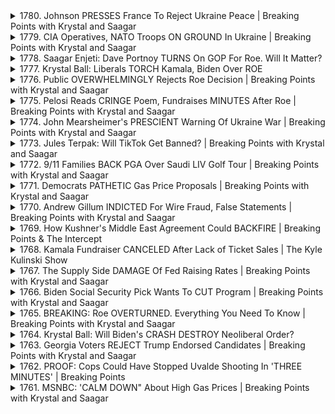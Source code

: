 <details>
<summary>1780. Johnson PRESSES France To Reject Ukraine Peace | Breaking Points with Krystal and Saagar</summary><br>

<a href="https://www.youtube.com/watch?v=NCIHB2RejCc" target="_blank">
    <img src="https://img.youtube.com/vi/NCIHB2RejCc/maxresdefault.jpg" 
        alt="[Youtube]" width="200">
</a>

# Johnson PRESSES France To Reject Ukraine Peace | Breaking Points with Krystal and Saagar


</details>

<details>
<summary>1779. CIA Operatives, NATO Troops ON GROUND In Ukraine | Breaking Points with Krystal and Saagar</summary><br>

<a href="https://www.youtube.com/watch?v=YfJ8VV3II8U" target="_blank">
    <img src="https://img.youtube.com/vi/YfJ8VV3II8U/maxresdefault.jpg" 
        alt="[Youtube]" width="200">
</a>

# CIA Operatives, NATO Troops ON GROUND In Ukraine | Breaking Points with Krystal and Saagar


</details>

<details>
<summary>1778. Saagar Enjeti: Dave Portnoy TURNS On GOP For Roe. Will It Matter?</summary><br>

<a href="https://www.youtube.com/watch?v=Ge4Uvcl2LM4" target="_blank">
    <img src="https://img.youtube.com/vi/Ge4Uvcl2LM4/maxresdefault.jpg" 
        alt="[Youtube]" width="200">
</a>

# Saagar Enjeti: Dave Portnoy TURNS On GOP For Roe. Will It Matter?


</details>

<details>
<summary>1777. Krystal Ball: Liberals TORCH Kamala, Biden Over ROE</summary><br>

<a href="https://www.youtube.com/watch?v=Hl51yCRC_f8" target="_blank">
    <img src="https://img.youtube.com/vi/Hl51yCRC_f8/maxresdefault.jpg" 
        alt="[Youtube]" width="200">
</a>

# Krystal Ball: Liberals TORCH Kamala, Biden Over ROE


</details>

<details>
<summary>1776. Public OVERWHELMINGLY Rejects Roe Decision | Breaking Points with Krystal and Saagar</summary><br>

<a href="https://www.youtube.com/watch?v=C0NU5GXC4_Y" target="_blank">
    <img src="https://img.youtube.com/vi/C0NU5GXC4_Y/maxresdefault.jpg" 
        alt="[Youtube]" width="200">
</a>

# Public OVERWHELMINGLY Rejects Roe Decision | Breaking Points with Krystal and Saagar


</details>

<details>
<summary>1775. Pelosi Reads CRINGE Poem, Fundraises MINUTES After Roe | Breaking Points with Krystal and Saagar</summary><br>

<a href="https://www.youtube.com/watch?v=5UO735c-iI8" target="_blank">
    <img src="https://img.youtube.com/vi/5UO735c-iI8/maxresdefault.jpg" 
        alt="[Youtube]" width="200">
</a>

# Pelosi Reads CRINGE Poem, Fundraises MINUTES After Roe | Breaking Points with Krystal and Saagar


</details>

<details>
<summary>1774. John Mearsheimer's PRESCIENT Warning Of Ukraine War | Breaking Points with Krystal and Saagar</summary><br>

<a href="https://www.youtube.com/watch?v=YfRYRqMkGUI" target="_blank">
    <img src="https://img.youtube.com/vi/YfRYRqMkGUI/maxresdefault.jpg" 
        alt="[Youtube]" width="200">
</a>

# John Mearsheimer's PRESCIENT Warning Of Ukraine War | Breaking Points with Krystal and Saagar


</details>

<details>
<summary>1773. Jules Terpak: Will TikTok Get Banned? | Breaking Points with Krystal and Saagar</summary><br>

<a href="https://www.youtube.com/watch?v=YwTfpNrmh1c" target="_blank">
    <img src="https://img.youtube.com/vi/YwTfpNrmh1c/maxresdefault.jpg" 
        alt="[Youtube]" width="200">
</a>

# Jules Terpak: Will TikTok Get Banned? | Breaking Points with Krystal and Saagar


</details>

<details>
<summary>1772. 9/11 Families BACK PGA Over Saudi LIV Golf Tour | Breaking Points with Krystal and Saagar</summary><br>

<a href="https://www.youtube.com/watch?v=1bTdPusp1vs" target="_blank">
    <img src="https://img.youtube.com/vi/1bTdPusp1vs/maxresdefault.jpg" 
        alt="[Youtube]" width="200">
</a>

# 9/11 Families BACK PGA Over Saudi LIV Golf Tour | Breaking Points with Krystal and Saagar


</details>

<details>
<summary>1771. Democrats PATHETIC Gas Price Proposals | Breaking Points with Krystal and Saagar</summary><br>

<a href="https://www.youtube.com/watch?v=fcBrj-Ob8Xo" target="_blank">
    <img src="https://img.youtube.com/vi/fcBrj-Ob8Xo/maxresdefault.jpg" 
        alt="[Youtube]" width="200">
</a>

# Democrats PATHETIC Gas Price Proposals | Breaking Points with Krystal and Saagar


</details>

<details>
<summary>1770. Andrew Gillum INDICTED For Wire Fraud, False Statements | Breaking Points with Krystal and Saagar</summary><br>

<a href="https://www.youtube.com/watch?v=oM0PLS3fTi4" target="_blank">
    <img src="https://img.youtube.com/vi/oM0PLS3fTi4/maxresdefault.jpg" 
        alt="[Youtube]" width="200">
</a>

# Andrew Gillum INDICTED For Wire Fraud, False Statements | Breaking Points with Krystal and Saagar


</details>

<details>
<summary>1769. How Kushner's Middle East Agreement Could BACKFIRE | Breaking Points & The Intercept</summary><br>

<a href="https://www.youtube.com/watch?v=220nStYgmqY" target="_blank">
    <img src="https://img.youtube.com/vi/220nStYgmqY/maxresdefault.jpg" 
        alt="[Youtube]" width="200">
</a>

# How Kushner's Middle East Agreement Could BACKFIRE | Breaking Points & The Intercept


</details>

<details>
<summary>1768. Kamala Fundraiser CANCELED After Lack of Ticket Sales | The Kyle Kulinski Show</summary><br>

<a href="https://www.youtube.com/watch?v=yhJ15oCV25g" target="_blank">
    <img src="https://img.youtube.com/vi/yhJ15oCV25g/maxresdefault.jpg" 
        alt="[Youtube]" width="200">
</a>

# Kamala Fundraiser CANCELED After Lack of Ticket Sales | The Kyle Kulinski Show


</details>

<details>
<summary>1767. The Supply Side DAMAGE Of Fed Raising Rates | Breaking Points with Krystal and Saagar</summary><br>

<a href="https://www.youtube.com/watch?v=vCwyhgAtbJg" target="_blank">
    <img src="https://img.youtube.com/vi/vCwyhgAtbJg/maxresdefault.jpg" 
        alt="[Youtube]" width="200">
</a>

# The Supply Side DAMAGE Of Fed Raising Rates | Breaking Points with Krystal and Saagar


</details>

<details>
<summary>1766. Biden Social Security Pick Wants To CUT Program | Breaking Points with Krystal and Saagar</summary><br>

<a href="https://www.youtube.com/watch?v=Db_3a2u32Zc" target="_blank">
    <img src="https://img.youtube.com/vi/Db_3a2u32Zc/maxresdefault.jpg" 
        alt="[Youtube]" width="200">
</a>

# Biden Social Security Pick Wants To CUT Program | Breaking Points with Krystal and Saagar


</details>

<details>
<summary>1765. BREAKING: Roe OVERTURNED. Everything You Need To Know | Breaking Points with Krystal and Saagar</summary><br>

<a href="https://www.youtube.com/watch?v=0bO6Y3i2T_o" target="_blank">
    <img src="https://img.youtube.com/vi/0bO6Y3i2T_o/maxresdefault.jpg" 
        alt="[Youtube]" width="200">
</a>

# BREAKING: Roe OVERTURNED. Everything You Need To Know | Breaking Points with Krystal and Saagar


</details>

<details>
<summary>1764. Krystal Ball: Will Biden's CRASH DESTROY Neoliberal Order?</summary><br>

<a href="https://www.youtube.com/watch?v=cWx6DmLdys0" target="_blank">
    <img src="https://img.youtube.com/vi/cWx6DmLdys0/maxresdefault.jpg" 
        alt="[Youtube]" width="200">
</a>

# Krystal Ball: Will Biden's CRASH DESTROY Neoliberal Order?


</details>

<details>
<summary>1763. Georgia Voters REJECT Trump Endorsed Candidates | Breaking Points with Krystal and Saagar</summary><br>

<a href="https://www.youtube.com/watch?v=_RFWqs4so4o" target="_blank">
    <img src="https://img.youtube.com/vi/_RFWqs4so4o/maxresdefault.jpg" 
        alt="[Youtube]" width="200">
</a>

# Georgia Voters REJECT Trump Endorsed Candidates | Breaking Points with Krystal and Saagar


</details>

<details>
<summary>1762. PROOF: Cops Could Have Stopped Uvalde Shooting In 'THREE MINUTES' | Breaking Points</summary><br>

<a href="https://www.youtube.com/watch?v=kN0uYYvX-RE" target="_blank">
    <img src="https://img.youtube.com/vi/kN0uYYvX-RE/maxresdefault.jpg" 
        alt="[Youtube]" width="200">
</a>

# PROOF: Cops Could Have Stopped Uvalde Shooting In 'THREE MINUTES' | Breaking Points


</details>

<details>
<summary>1761. MSNBC: 'CALM DOWN" About High Gas Prices | Breaking Points with Krystal and Saagar</summary><br>

<a href="https://www.youtube.com/watch?v=bzBKjLUNeNI" target="_blank">
    <img src="https://img.youtube.com/vi/bzBKjLUNeNI/maxresdefault.jpg" 
        alt="[Youtube]" width="200">
</a>

# MSNBC: 'CALM DOWN" About High Gas Prices | Breaking Points with Krystal and Saagar


</details>

